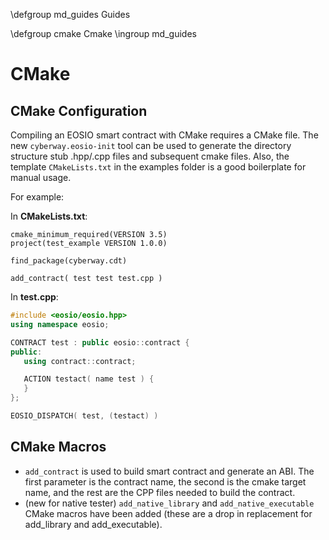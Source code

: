  \defgroup md_guides Guides

 \defgroup cmake Cmake
 \ingroup md_guides

# CMake

## CMake Configuration

Compiling an EOSIO smart contract with CMake requires a CMake file. The new `cyberway.eosio-init` tool can be used to generate the directory structure stub .hpp/.cpp files and subsequent cmake files. Also, the template `CMakeLists.txt` in the examples folder is a good boilerplate for manual usage.

For example:

In **CMakeLists.txt**:

```
cmake_minimum_required(VERSION 3.5)
project(test_example VERSION 1.0.0)

find_package(cyberway.cdt)

add_contract( test test test.cpp )
```


In **test.cpp**:

```cpp
#include <eosio/eosio.hpp>
using namespace eosio;

CONTRACT test : public eosio::contract {
public:
   using contract::contract;

   ACTION testact( name test ) {
   }
};

EOSIO_DISPATCH( test, (testact) )
```

## CMake Macros
- `add_contract` is used to build smart contract and generate an ABI. The first parameter is the contract name, the second is the cmake target name, and the rest are the CPP files needed to build the contract.
- (new for native tester) `add_native_library` and `add_native_executable` CMake macros have been added (these are a drop in replacement for add_library and add_executable).
